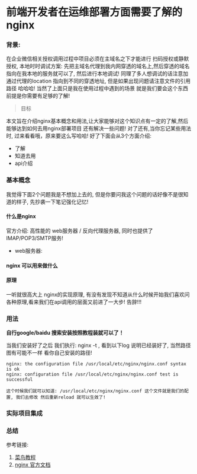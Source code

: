 # 前端开发者在运维部署方面需要了解的nginx

### 背景: 

在企业微信相关授权调用过程中项目必须在主域名之下才能进行 扫码授权或静默授权, 本地时时调试方案: 先把主域名代理到我内网穿透的域名上,然后穿透的域名指向在我本地的服务就可以了, 然后进行本地调试! 同理了多人想调试的话注意加通过代理的location 指向到不同的穿透地址, 但是如果出现问题请注意文件的引用路径 哈哈哈! 当然了上面只是我在使用过程中遇到的场景 就是我们要会这个东西前提是你需要有足够的了解!

> 目标

本文旨在介绍nginx基本概念和用法,让大家能够对这个知识点有一定的了解,然后能够达到如何去用nginx部署项目 还有解决一些问题! 对了还有,当你忘记某些用法时, 过来看看哦，原来要这么写哈哈! 好了下面会从3个方面介绍:

- 了解
- 知道去用
- api介绍

### 基本概念

我觉得下面2个问题我是不想加上去的, 但是你要问我这个问题的话好像不是很知道的样子, 先抄袭一下笔记强化记忆!
#### 什么是nginx

官方介绍: 高性能的 web服务器 / 反向代理服务器, 同时也提供了IMAP/POP3/SMTP服务!

- web服务器: 
 
#### nginx 可以用来做什么



#### 原理

一听就很高大上 nginx的实现原理, 有没有发现不知道从什么时候开始我们喜欢问各种原理,看来我们在api调用的层面又前进了一大步! 告辞!!!

### 用法

**自行google/baidu 搜索安装按照教程装就可以了！**

当我们安装好了之后 我们执行: nginx -t , 看到以下log 说明已经装好了, 当然路径图有可能不一样 看你自己安装的路径!

```
nginx: the configuration file /usr/local/etc/nginx/nginx.conf syntax is ok
nginx: configuration file /usr/local/etc/nginx/nginx.conf test is successful

这个时候我们就可以知道: /usr/local/etc/nginx/nginx.conf 这个文件就是我们的配置, 我们去修改 然后重新reload 就可以生效了!

```





### 实际项目集成


### 总结




参考链接:

1. [菜鸟教程](https://www.runoob.com/linux/nginx-install-setup.html)
2. [nginx 官方文档](http://nginx.org/en/docs/)